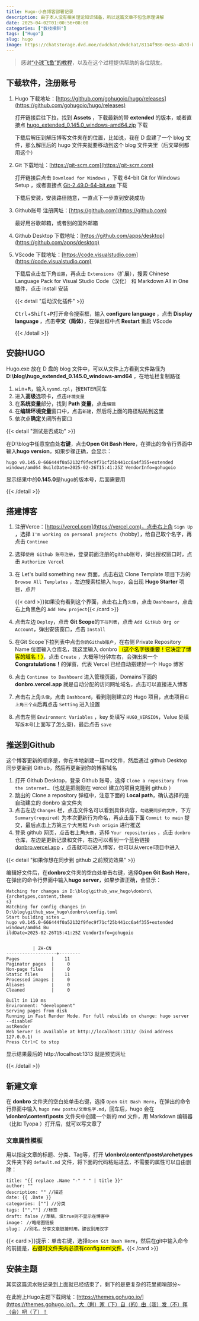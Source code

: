 ```yaml
---
title: Hugo-小白博客部署记录
description: 由于本人没有相关理论知识储备，所以这篇文章不包含原理讲解
date: 2025-04-02T01:00:56+08:00
categories: ["数枝横斜"]
tags: ["Hugo"]
slug: hugo
image: https://chatstorage.dvd.moe/dvdchat/dvdchat/8114f986-0e3a-4b7d-b8fc-65865cd5f636.jpg
---
```


> 感谢[“小球飞鱼”的教程](https://mantyke.icu/posts/2021/hugo-build-blog/)，以及在这个过程提供帮助的各位朋友。
>

## 下载软件，注册账号

1. Hugo 下载地址：[https://github.com/gohugoio/hugo/releases](https://github.com/gohugoio/hugo/releases)

   打开链接后往下拉，找到 **Assets** ，下载最新的带 **extended** 的版本，或者直接点 [hugo_extended_0.145.0_windows-amd64.zip](https://github.com/gohugoio/hugo/releases/download/v0.145.0/hugo_extended_0.145.0_windows-amd64.zip) 下载

   下载后解压到解压博客文件夹在的位置，比如说，我在 D 盘建了一个 blog 文件，那么解压后的 hugo 文件夹就要移动到这个 blog 文件夹里（后文举例都用这个）

2. Git 下载地址：[https://git-scm.com](https://git-scm.com)

   打开链接后点击 `Download for Windows` ，下载 64-bit Git for Windows Setup ，或者直接点 [Git-2.49.0-64-bit.exe](https://github.com/git-for-windows/git/releases/download/v2.49.0.windows.1/Git-2.49.0-64-bit.exe) 下载

   下载后安装，安装路径随意，一直点下一步直到安装成功

3. Github账号 注册网址：[https://github.com](https://github.com)

   最好用谷歌邮箱，或者别的国外邮箱

4. Github Desktop 下载地址：[https://github.com/apps/desktop](https://github.com/apps/desktop)

5. VScode 下载地址：[https://code.visualstudio.com](https://code.visualstudio.com)

   下载后点击左下角`设置`，再点击 `Extensions`（扩展），搜索 Chinese Language Pack for Visual Studio Code（汉化） 和 Markdown All in One 插件，点击 install 安装

   {{< detail "启动汉化插件" >}}
   
   <p><kbd>Ctrl</kbd>+<kbd>Shift</kbd>+<kbd>P</kbd>打开命令搜索框，输入<b> configure language </b>，点击<b> Display language </b>，点击<b>中文（简体）</b>，在弹出框中点<b> Restart </b>重启 VScode </p>
   
   {{< /detail >}}
   

## 安装HUGO

Hugo.exe 放在 D 盘的 blog 文件中，可以从文件上方看到文件路径为 **D:\blog\hugo_extended_0.145.0_windows-amd64** ，在地址栏复制路径

1. <kbd>win</kbd>+<kbd>R</kbd>，输入`sysmd.cpl`，按<kbd>ENTER</kbd>回车
2. 进入**高级**选项卡，点击`环境变量`
3. 在**系统变量**部分，找到 **Path 变量**，点击`编辑`
4. 在**编辑环境变量**窗口中，点击`新建`，然后将上面的路径粘贴到这里
5. 依次点**确定**关闭所有窗口

{{< detail "测试是否成功" >}}

<p>在D:\blog中任意空白处<b>右键</b>，点击<b>Open Git Bash Here</b>，在弹出的命令行界面中输入<b>hugo version</b>，如果步骤正确，会显示：</p>

<pre><code class="code-highlight"><span class="code-line line-number" line="1">hugo v0.145.0-666444f0a52132f9fec9f71cf25b441cc6a4f355+extended windows/amd64 BuildDate=2025-02-26T15:41:25Z VendorInfo=gohugoio
</span></code></pre>

<p>显示结果中的<b>0.145.0</b>是hugo的版本号，后面需要用</p>

{{< /detail >}}

## 搭建博客

1. 注册Verce：[https://vercel.com](https://vercel.com)，点击右上角 `Sign Up` ，选择 `I'm working on personal projects`（hobby），给自己取个名字，再点击 `Continue`

2. 选择`使用 Github 账号注册`，登录前面注册的github账号，弹出授权窗口时，点击 `Authorize Vercel`

3. 在 Let's build something new 页面，点击右边 Clone Template 项目下方的 `Browse All Templates` ，左边搜索栏输入 `hugo`，会出现 **Hugo Starter** 项目，点开

   {{< card >}}如果没有看到这个界面，点击右上角`头像`，点击 `Dashboard`，点击右上角黑色的 `Add New project`{{< /card >}}

4. 点击左边 `Deploy`，点击 **Git Scope**的`下拉列表`，点击 `Add GitHub Org or Account`，弹出安装窗口，点击 `Install`

5. 在Git Scope下拉列表中点击`你的Github账户`，在右侧 Private Repository Name 位置输入仓库名，我这里输入 donbro <mark>（这个名字很重要！它决定了博客的域名！）</mark>，点击 `Create` ，大概等1分钟左右，会弹出来一个<b>Congratulations！</b>的弹窗，代表 Vercel 已经自动搭建好一个 Hugo 博客

6. 点击 `Continue to Dashboard` 进入管理页面，Domains下面的 **donbro.vercel.app** 就是自动分配的访问网址域名，点击可以直接进入博客

7. 点击右上角`头像`，点击 `Dashboard`，看到刚刚建立的 Hugo 项目，点击项目`右上角三个点`后再点击 `Setting` 进入设置

8. 点击左侧 `Environment Variables` ，key 处填写 `HUGO_VERSION`，Value 处填写`版本号`(上面写了怎么查)，最后点击 `save`

## 推送到Github

这个博客更新的顺序是，你在本地新建一篇md文件，然后通过 github Desktop 同步更新到 Github，然后再更新到你的博客域名

1. 打开 Github Desktop，登录 Github 账号，选择 `Clone a repository from the internet…`（也就是把刚刚在 vercel 建立的项目克隆到 github ）
2. 跳出的 Clone a repository 弹框中，注意下面的 **Local path**，确认选择的是自动建立的 donbro 空文件夹
3. 点击左边 `Changes` 栏，点击文件名可以看到具体内容，`勾选要同步的文件`，下方 `Summary(required)` 为本次更新行为命名，再点击最下面 `Commit to main` 提交，最后点击上方第三个大黑框 `Push origin` 进行推送
4. 登录 github 网页，点击右上角`头像`，选择 `Your repositories` ，点击 `donbro` 仓库，左边是更新记录和文件，右边可以看到一个蓝色链接 [donbro.vercel.app](https://donbro.vercel.app/) ，点击就可以进入博客，也可以从vercel项目中进入

{{< detail "如果你想在同步到 github 之前预览效果" >}}

<p>编辑好文件后，在<b>donbro</b>文件夹的空白处单击右键，选择<b>Open Git Bash Here</b>，在弹出的命令行界面中输入<b>hugo server</b>，如果步骤正确，会显示：</p>

<pre><code class="code-highlight"><span class="code-line line-number" line="1">Watching for changes in D:\blog\github_wsw_hugo\donbro\{archetypes,content,theme
s}
Watching for config changes in D:\blog\github_wsw_hugo\donbro\config.toml
Start building sites …
hugo v0.145.0-666444f0a52132f9fec9f71cf25b441cc6a4f355+extended windows/amd64 Bu
ildDate=2025-02-26T15:41:25Z VendorInfo=gohugoio


          | ZH-CN
-------------------+--------
Pages            |    11
Paginator pages  |     0
Non-page files   |     0
Static files     |    11
Processed images |     0
Aliases          |     0
Cleaned          |     0

Built in 110 ms
Environment: "development"
Serving pages from disk
Running in Fast Render Mode. For full rebuilds on change: hugo server --disableF
astRender
Web Server is available at http://localhost:1313/ (bind address 127.0.0.1)
Press Ctrl+C to stop
</span></code></pre>

<p>显示结果最后的 http://localhost:1313 就是预览网址</p>

{{< /detail >}}

## 新建文章

在 **donbro** 文件夹的空白处单击右键，选择 `Open Git Bash Here`，在弹出的命令行界面中输入 `hugo new posts/文章名字.md`，回车后，hugo 会在 **\donbro\content\posts** 文件夹中创建一个新的 md 文件，用 Markdown 编辑器（比如 Tyopa ）打开后，就可以写文章了

### 文章属性模板

用以指定文章的标题、分类、Tag等，打开 **\donbro\content\posts\archetypes** 文件夹下的 `default.md` 文件，将下面的代码粘贴进去，不需要的属性可以自由删除：

```
title: "{{ replace .Name "-" " " | title }}"
author: ""
description: "" //描述
date: {{ .Date }}
categories: [""] //分类
tags: ["",""] //标签
draft: false //草稿，填true则不显示在博客中
image： //略缩图链接
slug： //别名，分享文章链接时用，建议别用汉字
```
{{< card >}}提示：单击右键，选择`Open Git Bash Here`，然后在git中输入命令的前提是，<mark>右键时文件夹内必须有config.toml文件</mark>。{{< /card >}}

## 安装主题

其实这篇流水账记录到上面就已经结束了，剩下的是更复杂的花里胡哨部分~

在此附上Hugo主题下载网址：[https://themes.gohugo.io/](https://themes.gohugo.io/)，大（剩）家（下）自（的）由（我）发（不）挥（会）吧（了）！